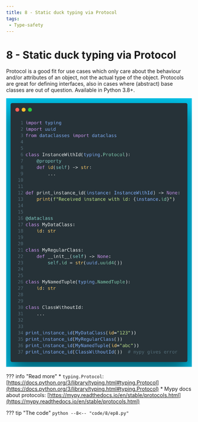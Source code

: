 ```yaml
---
title: 8 - Static duck typing via Protocol
tags:
 - Type-safety
---
```

# 8 - Static duck typing via Protocol

Protocol is a good fit for use cases which only care about the behaviour and/or attributes of an object, not the actual type of the object. Protocols are great for defining interfaces, also in cases where (abstract) base classes are out of question. Available in Python 3.8+.

![TODO](../img/8.png)

??? info "Read more"
    * `typing.Protocol`: [https://docs.python.org/3/library/typing.html#typing.Protocol](https://docs.python.org/3/library/typing.html#typing.Protocol)
    * Mypy docs about protocols: [https://mypy.readthedocs.io/en/stable/protocols.html](https://mypy.readthedocs.io/en/stable/protocols.html)

??? tip "The code"
    ```python
    --8<-- "code/8/ep8.py"
    ```